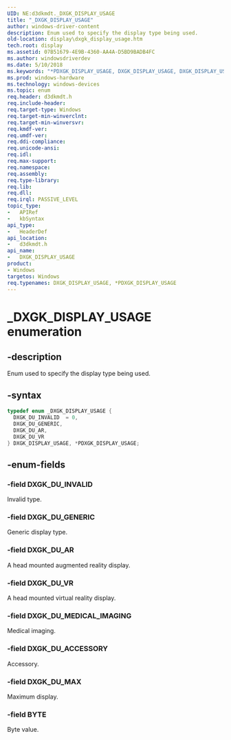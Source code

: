 ```yaml
---
UID: NE:d3dkmdt._DXGK_DISPLAY_USAGE
title: "_DXGK_DISPLAY_USAGE"
author: windows-driver-content
description: Enum used to specify the display type being used.
old-location: display\dxgk_display_usage.htm
tech.root: display
ms.assetid: 07B51679-4E9B-4360-AA4A-D5BD9BADB4FC
ms.author: windowsdriverdev
ms.date: 5/10/2018
ms.keywords: "*PDXGK_DISPLAY_USAGE, DXGK_DISPLAY_USAGE, DXGK_DISPLAY_USAGE enumeration [Display Devices], DXGK_DU_AR, DXGK_DU_GENERIC, DXGK_DU_INVALID, DXGK_DU_VR, PDXGK_DISPLAY_USAGE, PDXGK_DISPLAY_USAGE enumeration pointer [Display Devices], _DXGK_DISPLAY_USAGE, d3dkmdt/DXGK_DISPLAY_USAGE, d3dkmdt/DXGK_DU_AR, d3dkmdt/DXGK_DU_GENERIC, d3dkmdt/DXGK_DU_INVALID, d3dkmdt/DXGK_DU_VR, d3dkmdt/PDXGK_DISPLAY_USAGE, display.dxgk_display_usage"
ms.prod: windows-hardware
ms.technology: windows-devices
ms.topic: enum
req.header: d3dkmdt.h
req.include-header:
req.target-type: Windows
req.target-min-winverclnt:
req.target-min-winversvr:
req.kmdf-ver:
req.umdf-ver:
req.ddi-compliance:
req.unicode-ansi:
req.idl:
req.max-support:
req.namespace:
req.assembly:
req.type-library:
req.lib:
req.dll:
req.irql: PASSIVE_LEVEL
topic_type:
-	APIRef
-	kbSyntax
api_type:
-	HeaderDef
api_location:
-	d3dkmdt.h
api_name:
-	DXGK_DISPLAY_USAGE
product:
- Windows
targetos: Windows
req.typenames: DXGK_DISPLAY_USAGE, *PDXGK_DISPLAY_USAGE
---
```


# _DXGK_DISPLAY_USAGE enumeration


## -description


Enum used to specify the display type being used.


## -syntax


```cpp
typedef enum _DXGK_DISPLAY_USAGE {
  DXGK_DU_INVALID  = 0,
  DXGK_DU_GENERIC,
  DXGK_DU_AR,
  DXGK_DU_VR
} DXGK_DISPLAY_USAGE, *PDXGK_DISPLAY_USAGE;
```


## -enum-fields




### -field DXGK_DU_INVALID

Invalid type.


### -field DXGK_DU_GENERIC

Generic display type.


### -field DXGK_DU_AR

A head mounted augmented reality display.


### -field DXGK_DU_VR

A head mounted virtual reality display.

### -field DXGK_DU_MEDICAL_IMAGING

Medical imaging.

### -field DXGK_DU_ACCESSORY

Accessory.

### -field DXGK_DU_MAX

Maximum display.

### -field BYTE

Byte value.

